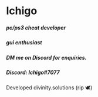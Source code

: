 # Ichigo
##### pc/ps3 cheat developer
##### gui enthusiast
##### DM me on Discord for enquiries.
##### Discord: Ichigo#7077

Developed divinity.solutions (rip 🕊️)

